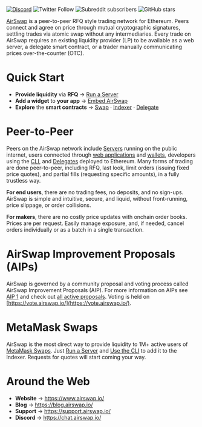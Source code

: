 [![Discord](https://img.shields.io/discord/590643190281928738.svg)](https://chat.airswap.io) ![Twitter Follow](https://img.shields.io/twitter/follow/airswap?style=social) ![Subreddit subscribers](https://img.shields.io/reddit/subreddit-subscribers/AirSwap?style=social) ![GitHub stars](https://img.shields.io/github/stars/airswap/airswap-protocols?style=social)

[AirSwap](https://www.airswap.io/) is a peer-to-peer RFQ style trading network for Ethereum. Peers connect and agree on price through mutual cryptographic signatures, settling trades via atomic swap without any intermediaries. Every trade on AirSwap requires an existing liquidity provider (LP) to be available as a web server, a delegate smart contract, or a trader manually communicating prices over-the-counter (OTC).

# Quick Start

- **Provide liquidity** via **RFQ** → [Run a Server](./make-liquidity/run-a-server.md)
- **Add a widget** to **your app** → [Embed AirSwap](./take-liquidity/embed-airswap.md)
- **Explore** the **smart contracts** → [Swap](./reference/swap.md) · [Indexer](./reference/indexer.md) · [Delegate](./reference/delegate.md)

# Peer-to-Peer

Peers on the AirSwap network include [Servers](./make-liquidity/run-a-server.md) running on the public internet, users connected through [web applications](./take-liquidity/embed-airswap.md) and [wallets](https://medium.com/metamask/introducing-metamask-swaps-84318c643785), developers using the [CLI](./tools/airswap-cli), and [Delegates](./reference/delegate.md) deployed to Ethereum. Many forms of trading are done peer-to-peer, including RFQ, last look, limit orders (issuing fixed price quotes), and partial fills (requesting specific amounts), in a fully trustless way.

**For end users**, there are no trading fees, no deposits, and no sign-ups. AirSwap is simple and intuitive, secure, and liquid, without front-running, price slippage, or order collisions.

**For makers**, there are no costly price updates with onchain order books. Prices are per request. Easily manage exposure, and, if needed, cancel orders individually or as a batch in a single transaction.

# AirSwap Improvement Proposals (AIPs)

AirSwap is governed by a community proposal and voting process called AirSwap Improvement Proposals (AIP). For more information on AIPs see [AIP 1](https://github.com/airswap/AIPs/issues/1) and check out [all active proposals](https://github.com/airswap/AIPs/issues). Voting is held on [https://vote.airswap.io/](https://vote.airswap.io/).

# MetaMask Swaps

AirSwap is the most direct way to provide liquidity to 1M+ active users of [MetaMask Swaps](https://medium.com/metamask/introducing-metamask-swaps-84318c643785). Just [Run a Server](./make-liquidity/run-a-server.md) and [Use the CLI](./make-liquidity/debug-with-cli.md) to add it to the Indexer. Requests for quotes will start coming your way.

# Around the Web

- **Website** → https://www.airswap.io/
- **Blog** → https://blog.airswap.io/
- **Support** → https://support.airswap.io/
- **Discord** → https://chat.airswap.io/
